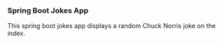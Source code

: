 ### Spring Boot Jokes App
This spring boot jokes app displays a random 
Chuck Norris joke on the index.
